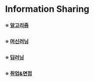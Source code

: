 # Information Sharing

### ⭐ [알고리즘](https://github.com/susooo/Information-Sharing/blob/main/Algorithm/algorithm.md)
### ⭐ [머신러닝](https://github.com/susooo/Information-Sharing/blob/main/MachineLearning/machinelearning.md)
### ⭐ [딥러닝](https://github.com/susooo/Information-Sharing/blob/main/DeepLearning/deep%20learning.md)
### ⭐ [취업&면접](https://github.com/susooo/Information-Sharing/blob/main/Job/job.md)
